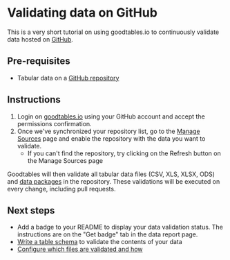 # Validating data on GitHub

This is a very short tutorial on using goodtables.io to continuously validate data hosted on [GitHub][github].

## Pre-requisites

* Tabular data on a [GitHub repository][gh-new-repo]

## Instructions

1. Login on [goodtables.io][gtio] using your GitHub account and accept the permissions confirmation.
1. Once we've synchronized your repository list, go to the [Manage Sources][gtio-managesources] page and enable the repository with the data you want to validate.
    * If you can't find the repository, try clicking on the Refresh button on the Manage Sources page

Goodtables will then validate all tabular data files (CSV, XLS, XLSX, ODS) and [data packages][datapackage] in the repository. These validations will be executed on every change, including pull requests.

## Next steps

* Add a badge to your README to display your data validation status. The instructions are on the "Get badge" tab in the data report page.
* [Write a table schema][gtio-dataschema] to validate the contents of your data
* [Configure which files are validated and how][gtio-configuring]

[gtio]: https://goodtables.io/ "Goodtables.io"
[github]: https://github.com/ "GitHub"
[gh-new-repo]: https://help.github.com/articles/create-a-repo/ "GitHub: Create new repository tutorial"
[gtio-managesources]: https://goodtables.io/settings "Goodtables.io: Manage sources"
[datapackage]: https://frictionlessdata.io/data-packages/ "Data Package"
[gtio-dataschema]: writing_data_schema.html "Writing a data schema"
[gtio-configuring]: configuring.html "Configuring goodtables.io"
